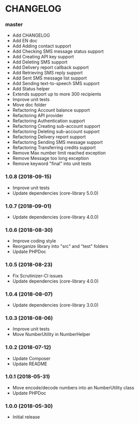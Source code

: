 CHANGELOG
=========

### master

- Add CHANGELOG
- Add EN doc
- Add Adding contact support
- Add Checking SMS message status support
- Add Creating API key support
- Add Deleting SMS support
- Add Delivery report callback support
- Add Retrieving SMS reply support
- Add Sent SMS message list support
- Add Sending text-to-speech SMS support
- Add Status helper
- Extends support up to more 300 recipients
- Improve unit tests
- Move doc folder
- Refactoring Account balance support
- Refactoring API provider
- Refactoring Authentication support
- Refactoring Creating sub-account support
- Refactoring Deleting sub-account support
- Refactoring Delivery report support
- Refactoring Sending SMS message support
- Refactoring Transferring credits support
- Remove Max number limit reached exception
- Remove Message too long exception
- Remove keyword "final" into unit tests

### 1.0.8 (2018-09-15)

- Improve unit tests
- Update dependencies (core-library 5.0.0)

### 1.0.7 (2018-09-01)

- Update dependencies (core-library 4.0.0)

### 1.0.6 (2018-08-30)

- Improve coding style
- Reorganize library into "src" and "test" folders
- Update PHPDoc

### 1.0.5 (2018-08-23)

- Fix Scrutinizer-CI issues
- Update dependencies (core-library 4.0.0)

### 1.0.4 (2018-08-07)

- Update dependencies (core-library 3.0.0)

### 1.0.3 (2018-08-06)

- Improve unit tests
- Move NumberUtility in NumberHelper

### 1.0.2 (2018-07-12)

- Update Composer
- Update README

### 1.0.1 (2018-05-31)

- Move encode/decode numbers into an NumberUtility class
- Update PHPDoc

### 1.0.0 (2018-05-30)

- Initial release
